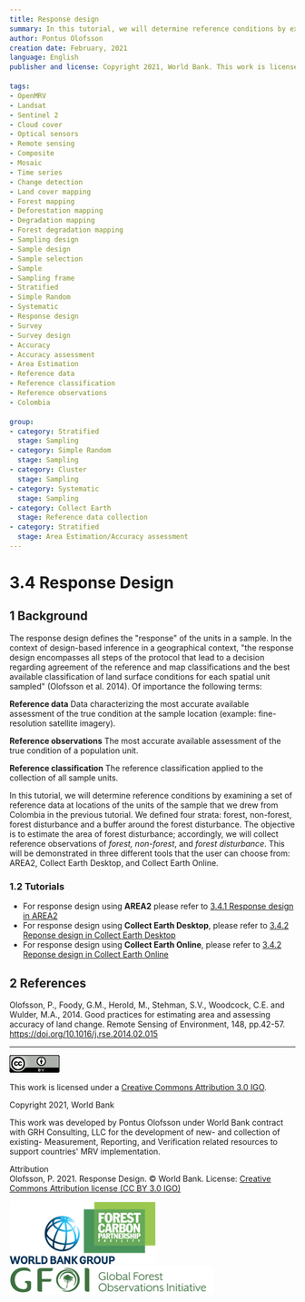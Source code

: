 ```yaml
---
title: Response design
summary: In this tutorial, we will determine reference conditions by examining a set of reference data at locations of the units of the sample that we drew from Colombia in the previous tutorial. We defined four strata: forest, non-forest, forest disturbance and a buffer around the forest disturbance. The objective is to estimate the area of forest disturbance; accordingly, we will collect reference observations of forest, non-forest, and forest disturbance. This will be demonstrated in three different tools that the user can choose from - AREA2, Collect Earth Desktop, and Collect Earth Online.
author: Pontus Olofsson
creation date: February, 2021
language: English
publisher and license: Copyright 2021, World Bank. This work is licensed under a Creative Commons Attribution 3.0 IGO

tags:
- OpenMRV
- Landsat
- Sentinel 2
- Cloud cover
- Optical sensors
- Remote sensing
- Composite
- Mosaic
- Time series
- Change detection
- Land cover mapping
- Forest mapping
- Deforestation mapping
- Degradation mapping
- Forest degradation mapping
- Sampling design
- Sample design
- Sample selection
- Sample
- Sampling frame
- Stratified
- Simple Random
- Systematic
- Response design
- Survey
- Survey design
- Accuracy
- Accuracy assessment
- Area Estimation
- Reference data
- Reference classification
- Reference observations
- Colombia

group:
- category: Stratified
  stage: Sampling
- category: Simple Random
  stage: Sampling
- category: Cluster
  stage: Sampling
- category: Systematic
  stage: Sampling
- category: Collect Earth
  stage: Reference data collection
- category: Stratified
  stage: Area Estimation/Accuracy assessment
---
```


# 3.4 Response Design

## 1 Background

The response design defines the "response" of the units in a sample. In the context of design-based inference in a geographical context, "the response design encompasses all steps of the protocol that lead to a decision regarding agreement of the reference and map classifications and the best available classification of land surface conditions for each spatial unit sampled" (Olofsson et al. 2014). Of importance the following terms:

**Reference data**
Data characterizing the most accurate available assessment of the true condition at the sample location (example: fine-resolution satellite imagery).

**Reference observations**
The most accurate available assessment of the true condition of a population unit.

**Reference classification**
The reference classification applied to the collection of all sample units.

In this tutorial, we will determine reference conditions by examining a set of reference data at locations of the units of the sample that we drew from Colombia in the previous tutorial. We defined four strata: forest, non-forest, forest disturbance and a buffer around the forest disturbance. The objective is to estimate the area of forest disturbance; accordingly, we will collect reference observations of *forest, non-forest*, and *forest disturbance*. This will be demonstrated in three different tools that the user can choose from: AREA2, Collect Earth Desktop, and Collect Earth Online.

### 1.2 Tutorials

* For response design using **AREA2** please refer to [3.4.1 Response design in AREA2](3_response_design_feb22_2021.md)
* For response design using **Collect Earth Desktop**, please refer to [3.4.2 Reponse design in Collect Earth Desktop](3_response_design_CE.md)
* For response design using **Collect Earth Online**, please refer to [3.4.2 Reponse design in Collect Earth Online](3_response_design_CEO.md)

## 2 References

Olofsson, P., Foody, G.M., Herold, M., Stehman, S.V., Woodcock, C.E. and Wulder, M.A., 2014. Good practices for estimating area and assessing accuracy of land change. Remote Sensing of Environment, 148, pp.42-57. https://doi.org/10.1016/j.rse.2014.02.015

-----

![](figures/cc.png)  

This work is licensed under a [Creative Commons Attribution 3.0 IGO](https://creativecommons.org/licenses/by/3.0/igo/).

Copyright 2021, World Bank

This work was developed by Pontus Olofsson under World Bank contract with GRH Consulting, LLC for the development of new- and collection of existing- Measurement, Reporting, and Verification related resources to support countries' MRV implementation.

Attribution  
Olofsson, P. 2021. Response Design. © World Bank. License: [Creative Commons Attribution license (CC BY 3.0 IGO)](http://creativecommons.org/licenses/by/3.0/igo/)

![](figures/wb.png)![](figures/gfoi.png)
